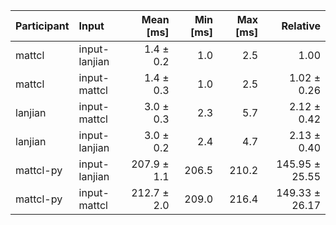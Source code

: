 | Participant | Input | Mean [ms] | Min [ms] | Max [ms] | Relative |
|:---|:---|---:|---:|---:|---:|
| mattcl | input-lanjian | 1.4 ± 0.2 | 1.0 | 2.5 | 1.00 |
| mattcl | input-mattcl | 1.4 ± 0.3 | 1.0 | 2.5 | 1.02 ± 0.26 |
| lanjian | input-mattcl | 3.0 ± 0.3 | 2.3 | 5.7 | 2.12 ± 0.42 |
| lanjian | input-lanjian | 3.0 ± 0.2 | 2.4 | 4.7 | 2.13 ± 0.40 |
| mattcl-py | input-lanjian | 207.9 ± 1.1 | 206.5 | 210.2 | 145.95 ± 25.55 |
| mattcl-py | input-mattcl | 212.7 ± 2.0 | 209.0 | 216.4 | 149.33 ± 26.17 |
